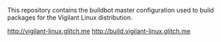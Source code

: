 This repository contains the buildbot master configuration used to build
packages for the Vigilant Linux distribution.

http://vigilant-linux.glitch.me
http://build.vigilant-linux.glitch.me
